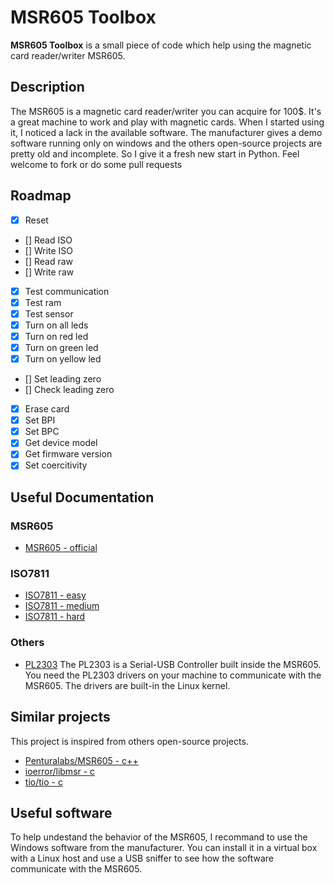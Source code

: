 MSR605 Toolbox
======
**MSR605 Toolbox** is a small piece of code which help using the magnetic card reader/writer MSR605.

## Description
The MSR605 is a magnetic card reader/writer you can acquire for 100$. It's a great machine to work and play with magnetic cards. When I started using it, I noticed a lack in the available software. The manufacturer gives a demo software running only on windows and the others open-source projects are pretty old and incomplete. So I give it a fresh new start in Python. Feel welcome to fork or do some pull requests

## Roadmap
- [x] Reset
- [] Read ISO
- [] Write ISO
- [] Read raw
- [] Write raw
- [x] Test communication
- [x] Test ram
- [x] Test sensor
- [x] Turn on all leds
- [x] Turn on red led
- [x] Turn on green led
- [x] Turn on yellow led
- [] Set leading zero
- [] Check leading zero
- [x] Erase card
- [x] Set BPI
- [x] Set BPC
- [x] Get device model
- [x] Get firmware version
- [x] Set coercitivity

## Useful Documentation
### MSR605
* [MSR605 - official](http://www.triades.net/downloads/MSR605%20Programmer%27s%20Manual.pdf)

### ISO7811
* [ISO7811 - easy](https://www.magtek.com/content/documentationfiles/d99800004.pdf)
* [ISO7811 - medium](http://arrowinks.com/digital-ink-industry-insights/magnetic-encoding-standards/)
* [ISO7811 - hard](http://d1.amobbs.com/bbs_upload782111/files_32/ourdev_576472.pdf)

### Others
* [PL2303](http://prolificusa.com/pl-2303hx-drivers/) The PL2303 is a Serial-USB Controller built inside the MSR605. You need the PL2303 drivers on your machine to communicate with the MSR605. The drivers are built-in the Linux kernel. 

## Similar projects
This project is inspired from others open-source projects.
* [Penturalabs/MSR605 - c++](https://github.com/PenturaLabs/MSR605/)
* [ioerror/libmsr - c](https://github.com/ioerror/libmsr)
* [tio/tio - c](https://github.com/tio/tio)

## Useful software
To help undestand the behavior of the MSR605, I recommand to use the Windows software from the manufacturer. You can install it in a virtual box with a Linux host and use a USB sniffer to see how the software communicate with the MSR605.